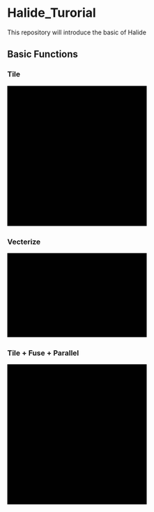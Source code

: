 # Halide_Turorial
This repository will introduce the basic of Halide

## Basic Functions

### Tile
![TILE image](./figures/tile.gif?raw=true) 

### Vecterize
![VEC image](./figures/vectorize.gif?raw=true) 

### Tile + Fuse + Parallel
![Para image](./figures/tile_parallel.gif?raw=true) 
